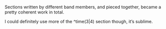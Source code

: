 Sections written by different band members, and pieced together, became a pretty coherent work in total.

I could definitely use more of the ^time(3|4) section though, it’s sublime.
